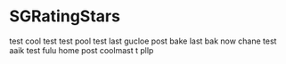 # SGRatingStars
test
cool
test
test
pool
test
last
gucloe
post
bake
last
bak
now
chane
test
aaik
test
fulu
home
post
coolmast
t
pllp
